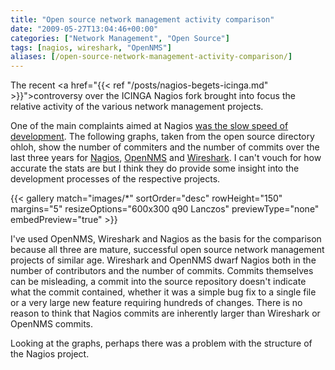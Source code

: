 ```yaml
---
title: "Open source network management activity comparison"
date: "2009-05-27T13:04:46+00:00"
categories: ["Network Management", "Open Source"]
tags: [nagios, wireshark, "OpenNMS"]
aliases: [/open-source-network-management-activity-comparison/]
---
```


The recent <a href="{{< ref "/posts/nagios-begets-icinga.md" >}}">controversy over the ICINGA Nagios fork</a> brought into focus the relative activity of the various network management projects.

One of the main complaints aimed at Nagios <a href="http://www.vertical-visions.de/2009/05/06/icinga-is-a-nagios-fork/">was the slow speed of development</a>. The following graphs, taken from the open source directory ohloh, show the number of commiters and the number of commits over the last three years for <a href="http://www.nagios.org/">Nagios</a>, <a href="https://www.opennms.org/">OpenNMS</a> and <a href="http://www.wireshark.org/">Wireshark</a>. I can't vouch for how accurate the stats are but I think they do provide some insight into the development processes of the respective projects.

{{< gallery match="images/*"
            sortOrder="desc"
            rowHeight="150"
            margins="5"
            resizeOptions="600x300 q90 Lanczos"
            previewType="none"
            embedPreview="true" >}}
            
I've used OpenNMS, Wireshark and Nagios as the basis for the comparison because all three are mature, successful open source network management projects of similar age. Wireshark and OpenNMS dwarf Nagios both in the number of contributors and the number of commits. Commits themselves can be misleading, a commit into the source repository doesn't indicate what the commit contained, whether it was a simple bug fix to a single file or a very large new feature requiring hundreds of changes. There is no reason to think that Nagios commits are inherently larger than Wireshark or OpenNMS commits.

Looking at the graphs, perhaps there was a problem with the structure of the Nagios project.
